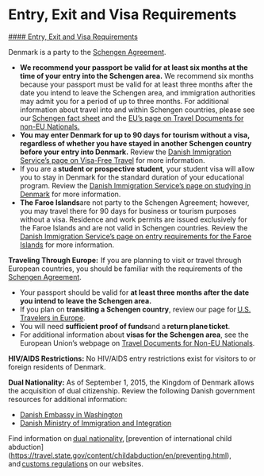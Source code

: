 # Entry, Exit and Visa Requirements

[#### Entry, Exit and Visa Requirements](javascript:void(0); "Entry, Exit and Visa Requirements")

Denmark is a party to the [Schengen Agreement](https://travel.state.gov/content/travel/en/international-travel/before-you-go/travelers-with-special-considerations/US_Travelers_in_Europes_Schengen_Area.html).

* **We recommend your passport be valid for at least six months at the time of your entry into the Schengen area.** We recommend six months because your passport must be valid for at least three months after the date you intend to leave the Schengen area, and immigration authorities may admit you for a period of up to three months. For additional information about travel into and within Schengen countries, please see our [Schengen fact sheet](https://travel.state.gov/content/travel/en/international-travel/before-you-go/travelers-with-special-considerations/US_Travelers_in_Europes_Schengen_Area.html) and the [EU’s page on Travel Documents for non-EU Nationals.](https://europa.eu/youreurope/citizens/travel/entry-exit/non-eu-nationals/index_en.htm)
* **You may enter Denmark for up to 90 days for tourism without a visa, regardless of whether you have stayed in another Schengen country before your entry into Denmark.** Review the [Danish Immigration Service’s page on Visa-Free Travel](https://nyidanmark.dk/en-GB/You-want-to-apply/Short-stay-visa/Visa-free-visits) for more information.
* If you are a **student or prospective student**, your student visa will allow you to stay in Denmark for the standard duration of your educational program. Review the [Danish Immigration Service’s page on studying in Denmark](https://www.nyidanmark.dk/en-GB/You-want-to-apply/Study/Higher-education) for more information.
* **The Faroe Islands**are not party to the Schengen Agreement; however, you may travel there for 90 days for business or tourism purposes without a visa. Residence and work permits are issued exclusively for the Faroe Islands and are not valid in Schengen countries. Review the [Danish Immigration Service’s page on entry requirements for the Faroe Islands](https://www.nyidanmark.dk/en-GB/You-want-to-apply/Short-stay-visa/Visa-to-the-Faroe-Island-or-Greenland) for more information.

**Traveling Through Europe:**  If you are planning to visit or travel through European countries, you should be familiar with the requirements of the [Schengen Agreement](https://home-affairs.ec.europa.eu/policies/schengen-borders-and-visa/schengen-area_en).

* Your passport should be valid for **at least three months after the date you intend to leave the Schengen area.**
* If you plan on **transiting a Schengen country**, review our page for [U.S. Travelers in Europe](https://travel.state.gov/content/travel/en/international-travel/before-you-go/travelers-with-special-considerations/US_Travelers_in_Europes_Schengen_Area.html).
* You will need **sufficient proof of funds**and a **return plane ticket**.
* For additional information about **visas for the Schengen area**, see the European Union’s webpage on [Travel Documents for Non-EU Nationals](https://europa.eu/youreurope/citizens/travel/entry-exit/non-eu-nationals/index_en.htm).

**HIV/AIDS Restrictions:** No HIV/AIDS entry restrictions exist for visitors to or foreign residents of Denmark.

**Dual Nationality:** As of September 1, 2015, the Kingdom of Denmark allows the acquisition of dual citizenship. Review the following Danish government resources for additional information:

* [Danish Embassy in Washington](https://usa.um.dk/en/travel-and-residence/consular-matters/citizenship)
* [Danish Ministry of Immigration and Integration](https://uim.dk/statsborgerskab/in-english/)

Find information on [dual nationality](https://travel.state.gov/content/travel/en/legal/travel-legal-considerations/Relinquishing-US-Nationality/Dual-Nationality.html#:~:text=The%20concept%20of%20dual%20nationality,laws%20rather%20than%20by%20choice.), [prevention of international child abduction](https://travel.state.gov/content/childabduction/en/preventing.html), and [customs regulations](https://travel.state.gov/content/passports/en/go/customs.html) on our websites.
